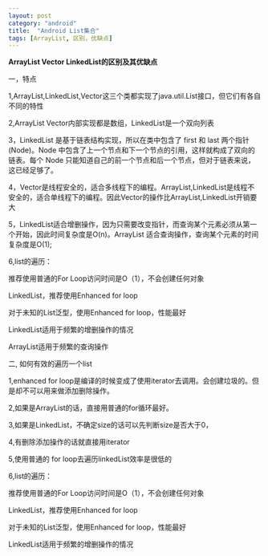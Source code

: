 ```yaml
---
layout: post
category: "android"
title:  "Android List集合"
tags: [ArrayList, 区别，优缺点]
---
```

**ArrayList Vector LinkedList的区别及其优缺点**

一，特点

1,ArrayList,LinkedList,Vector这三个类都实现了java.util.List接口，但它们有各自不同的特性

2,ArrayList Vector内部实现都是数组，LinkedList是一个双向列表

3，LinkedList 是基于链表结构实现，所以在类中包含了 first 和 last 两个指针(Node)。Node 中包含了上一个节点和下一个节点的引用，这样就构成了双向的链表。每个 Node 只能知道自己的前一个节点和后一个节点，但对于链表来说，这已经足够了。

4，Vector是线程安全的，适合多线程下的编程。ArrayList,LinkedList是线程不安全的，适合单线程下的编程。因此Vector的操作比ArrayList,LinkedList开销要大

5，LinkedList适合增删操作，因为只需要改变指针，而查询某个元素必须从第一个开始，因此时间复杂度是O(n)。ArrayList 适合查询操作，查询某个元素的时间复杂度是O(1);

6,list的遍历：

推荐使用普通的For Loop访问时间是O（1），不会创建任何对象

LinkedList，推荐使用Enhanced for loop

对于未知的List泛型，使用Enhanced for loop，性能最好

LinkedList适用于频繁的增删操作的情况

ArrayList适用于频繁的查询操作

二, 如何有效的遍历一个list

1,enhanced for loop是编译的时候变成了使用iterator去调用。会创建垃圾的。但是却不可以用来做添加删除操作。

2,如果是ArrayList的话，直接用普通的for循环最好。

3,如果是LinkedList，不确定size的话可以先判断size是否大于0，

4,有删除添加操作的话就直接用iterator

5,使用普通的 for loop去遍历linkedList效率是很低的

6,list的遍历：

推荐使用普通的For Loop访问时间是O（1），不会创建任何对象

LinkedList，推荐使用Enhanced for loop

对于未知的List泛型，使用Enhanced for loop，性能最好

LinkedList适用于频繁的增删操作的情况

